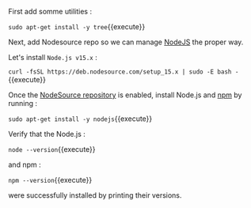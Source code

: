 First add somme utilities :

`sudo apt-get install -y tree`{{execute}}

Next, add Nodesource repo so we can manage [NodeJS](https://nodejs.org/en/) the proper way.

Let's install `Node.js v15.x` :

`curl -fsSL https://deb.nodesource.com/setup_15.x | sudo -E bash -`{{execute}}

Once the [NodeSource repository](https://github.com/nodesource/distributions) is enabled,
install Node.js and [npm](https://www.npmjs.com/) by running :

`sudo apt-get install -y nodejs`{{execute}}

Verify that the Node.js :

`node --version`{{execute}}

and npm :

`npm --version`{{execute}}

were successfully installed by printing their versions.